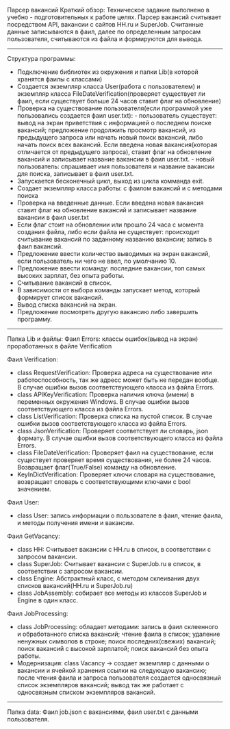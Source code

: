 Парсер вакансий
Краткий обзор: Техническое задание выполнено в учебно - подготовительных к работе целях. Парсер вакансий считывает посредством API, вакансии с сайтов HH.ru и SuperJob. Считанные данные записываются в фаил, далее по определенным запросам пользователя, считываются из файла и формируются для вывода.

***************************************************************************************************************************************************************

Структура программы:
- Подключение библиотек из окружения и папки Lib(в которой хранятся фаилы с классами)
- Создается экземпляр класса User(работа с пользователем) и экземпляр класса FileDateVerification(проверяет существует ли фаил, если существует больше 24 часов ставит флаг на обновление)
- Проверка на существование пользователя(если программой уже пользовались создается фаил user.txt):
          - пользователь существует: вывод на экран приветствия с информацией о последнем поиске вакансий; предложение продолжить просмотр вакансий, из                     предыдущего запроса или начать новый поиск вакансий, либо начать поиск всех вакансий. Если введена новая вакансия(которая отличается от предыдущего             запроса), ставит флаг на обновление вакансий и записывает название вакансии в фаил user.txt.
          - новый пользователь: спрашивает имя пользователя и название вакансии для поиска, записывает в фаил user.txt.
- Запускается бесконечный цикл, выход из цикла комманда exit.
- Создает экземпляр класса работы: с фаилом вакансий и с методами поиска
- Проверка на введенные данные. Если введена новая вакансия ставит флаг на обновление вакансий и записывает название вакансии в фаил user.txt
- Если флаг стоит на обновлении или прошло 24 часа с момента создания файла, либо если файла не существует: происходит считывание вакансий по заданному названию вакансии; запись в фаил вакансий.
- Предложение ввести количество выводимых на экран вакансий, если пользователь ни чего не ввел, по умолчанию 10.
- Предложение ввести команду: последние вакансии, топ самых высоких зарплат, без опыта работы.
- Считывание вакансий в список.
- В зависимости от выбора команды запускает метод, который формирует список вакансий.
- Вывод списка вакансий на экран.
- Предложение посмотреть другую вакансию либо завершить программу.

***************************************************************************************************************************************************************

Папка Lib и файлы:
Фаил Errors: классы ошибок(вывод на экран) проработанных в файле Verification

Фаил Verification:
- class RequestVerification: Проверка адреса на существование или работоспособность, так же адресс может быть не передан вообще. В случае ошибки вызов соответствующего класса из файла Errors.
- class APIKeyVerification: Проверка наличия ключа (имени) в переменных окружения Windows. В случае ошибки вызов соответствующего класса из файла Errors.
- class ListVerification: Проверка списка на пустой список. В случае ошибки вызов соответствующего класса из файла Errors.
- class JsonVerification: Проверяет соответствует ли словарь, json формату. В случае ошибки вызов соответствующего класса из файла Errors.
- class FileDateVerification: Проверяет фаил на существование, если существует проверяет время существования, не более 24 часов. Возвращает флаг(True/False) команду на обновление.
- KeyInDictVerification: Проверяет ключи словаря на существование, возвращает словарь с соответствующими ключами с bool значением.
                  
Фаил User:
- class User: запись информации о пользователе в фаил, чтение фаила, и методы получения имени и вакансии.
                  
Фаил GetVacancy:
- class HH: Считывает вакансии с HH.ru в список, в соответствии с запросом вакансии.
- class SuperJob: Считывает вакансии с SuperJob.ru в список, в соответствии с запросом вакансии.
- class Engine: Абстрактный класс, с методом склеивания двух списков вакансий(HH.ru и SuperJob.ru)
- class JobAssembly: собирает все методы из классов SuperJob и Engine в один класс.

Фаил JobProcessing:
- class JobProcessing: обладает методами: запись в фаил склеенного и обработанного списка вакансий; чтение фаила в список; удаление ненужных символов в строке; поиск последних(свежих) вакансий; поиск вакансий с высокой зарплатой; поиск вакансий без опыта работы.
- Модернизация: class Vacancy -> создает экземпляр с данными о вакансии и ячейкой хранения ссылки на следующую вакансию; после чтения фаила и запроса пользователя создается односвязный список экземпляров вакансий; вывод так же работает с односвязным списком экземпляров вакансий.
                  
***************************************************************************************************************************************************************

Папка data: Фаил job.json с вакансиями, фаил user.txt с данными пользователя.
